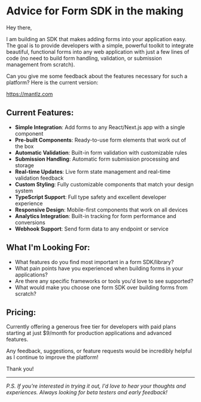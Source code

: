 # Advice for Form SDK in the making

Hey there,

I am building an SDK that makes adding forms into your application easy. The goal is to provide developers with a simple, powerful toolkit to integrate beautiful, functional forms into any web application with just a few lines of code (no need to build form handling, validation, or submission management from scratch).

Can you give me some feedback about the features necessary for such a platform? Here is the current version:

https://mantlz.com

## Current Features:
- **Simple Integration**: Add forms to any React/Next.js app with a single component
- **Pre-built Components**: Ready-to-use form elements that work out of the box
- **Automatic Validation**: Built-in form validation with customizable rules
- **Submission Handling**: Automatic form submission processing and storage
- **Real-time Updates**: Live form state management and real-time validation feedback
- **Custom Styling**: Fully customizable components that match your design system
- **TypeScript Support**: Full type safety and excellent developer experience
- **Responsive Design**: Mobile-first components that work on all devices
- **Analytics Integration**: Built-in tracking for form performance and conversions
- **Webhook Support**: Send form data to any endpoint or service

## What I'm Looking For:
- What features do you find most important in a form SDK/library?
- What pain points have you experienced when building forms in your applications?
- Are there any specific frameworks or tools you'd love to see supported?
- What would make you choose one form SDK over building forms from scratch?

## Pricing:
Currently offering a generous free tier for developers with paid plans starting at just $9/month for production applications and advanced features.

Any feedback, suggestions, or feature requests would be incredibly helpful as I continue to improve the platform!

Thank you!

---

*P.S. If you're interested in trying it out, I'd love to hear your thoughts and experiences. Always looking for beta testers and early feedback!*